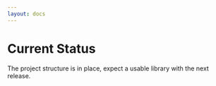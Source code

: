 ```yaml
---
layout: docs
---
```


# Current Status

The project structure is in place, expect a usable library with the next release.
